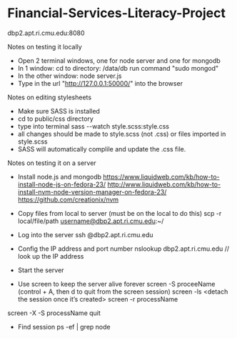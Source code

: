 # Financial-Services-Literacy-Project

dbp2.apt.ri.cmu.edu:8080

Notes on testing it locally
- Open 2 terminal windows, one for node server and one for mongodb
- In 1 window: cd to directory: /data/db
run command "sudo mongod"
- In the other window: node server.js
- Type in the url "http://127.0.0.1:50000/" into the browser

Notes on editing stylesheets
- Make sure SASS is installed
- cd to public/css directory
- type into terminal
    sass --watch style.scss:style.css
- all changes should be made to style.scss (not .css) or files imported in style.scss
- SASS will automatically complile and update the .css file.


Notes on testing it on a server
- Install node.js and mongodb
https://www.liquidweb.com/kb/how-to-install-node-js-on-fedora-23/
http://www.liquidweb.com/kb/how-to-install-nvm-node-version-manager-on-fedora-23/
https://github.com/creationix/nvm

- Copy files from local to server (must be on the local to do this)
scp -r local/file/path username@dbp2.apt.ri.cmu.edu:~/

- Log into the server
ssh <username>@dbp2.apt.ri.cmu.edu

- Config the IP address and port number 
nslookup dbp2.apt.ri.cmu.edu  // look up the IP address
- Start the server

- Use screen to keep the server alive forever
screen -S proceeName
(control + A, then d to quit from the screen session)
screen -ls 
<detach the session once it’s created>
screen -r processName
<kill a screen session>
screen -X -S processName quit

- Find session
ps -ef | grep node
